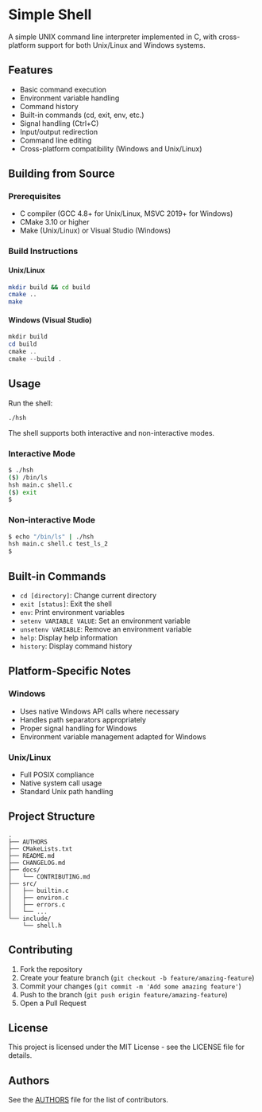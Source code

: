# Simple Shell

A simple UNIX command line interpreter implemented in C, with cross-platform support for both Unix/Linux and Windows systems.

## Features

- Basic command execution
- Environment variable handling
- Command history
- Built-in commands (cd, exit, env, etc.)
- Signal handling (Ctrl+C)
- Input/output redirection
- Command line editing
- Cross-platform compatibility (Windows and Unix/Linux)

## Building from Source

### Prerequisites

- C compiler (GCC 4.8+ for Unix/Linux, MSVC 2019+ for Windows)
- CMake 3.10 or higher
- Make (Unix/Linux) or Visual Studio (Windows)

### Build Instructions

#### Unix/Linux
```bash
mkdir build && cd build
cmake ..
make
```

#### Windows (Visual Studio)
```powershell
mkdir build
cd build
cmake ..
cmake --build .
```

## Usage

Run the shell:
```bash
./hsh
```

The shell supports both interactive and non-interactive modes.

### Interactive Mode
```bash
$ ./hsh
($) /bin/ls
hsh main.c shell.c
($) exit
$
```

### Non-interactive Mode
```bash
$ echo "/bin/ls" | ./hsh
hsh main.c shell.c test_ls_2
$
```

## Built-in Commands

- `cd [directory]`: Change current directory
- `exit [status]`: Exit the shell
- `env`: Print environment variables
- `setenv VARIABLE VALUE`: Set an environment variable
- `unsetenv VARIABLE`: Remove an environment variable
- `help`: Display help information
- `history`: Display command history

## Platform-Specific Notes

### Windows
- Uses native Windows API calls where necessary
- Handles path separators appropriately
- Proper signal handling for Windows
- Environment variable management adapted for Windows

### Unix/Linux
- Full POSIX compliance
- Native system call usage
- Standard Unix path handling

## Project Structure

```
.
├── AUTHORS
├── CMakeLists.txt
├── README.md
├── CHANGELOG.md
├── docs/
│   └── CONTRIBUTING.md
├── src/
│   ├── builtin.c
│   ├── environ.c
│   ├── errors.c
│   └── ...
└── include/
    └── shell.h
```

## Contributing

1. Fork the repository
2. Create your feature branch (`git checkout -b feature/amazing-feature`)
3. Commit your changes (`git commit -m 'Add some amazing feature'`)
4. Push to the branch (`git push origin feature/amazing-feature`)
5. Open a Pull Request

## License

This project is licensed under the MIT License - see the LICENSE file for details.

## Authors

See the [AUTHORS](AUTHORS) file for the list of contributors.
